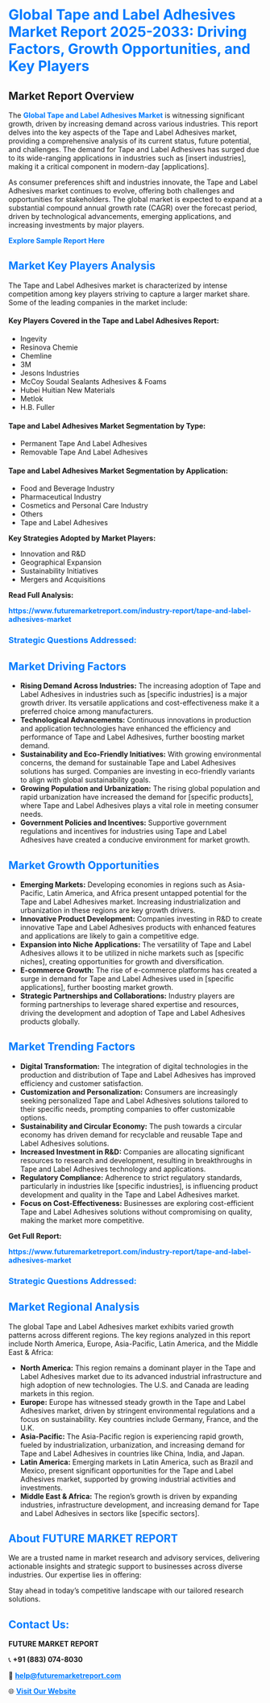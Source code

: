 <h1 style="color: #007BFF;">Global Tape and Label Adhesives Market Report 2025-2033: Driving Factors, Growth Opportunities, and Key Players</h1>

<section id="overview">
<h2>Market Report Overview</h2>
<p>The <a href="https://www.futuremarketreport.com/industry-report/tape-and-label-adhesives-market" style="color: #007BFF; text-decoration: none;"><strong>Global Tape and Label Adhesives Market</strong></a> is witnessing significant growth, driven by increasing demand across various industries. This report delves into the key aspects of the Tape and Label Adhesives market, providing a comprehensive analysis of its current status, future potential, and challenges. The demand for Tape and Label Adhesives has surged due to its wide-ranging applications in industries such as [insert industries], making it a critical component in modern-day [applications].</p>
<p>As consumer preferences shift and industries innovate, the Tape and Label Adhesives market continues to evolve, offering both challenges and opportunities for stakeholders. The global market is expected to expand at a substantial compound annual growth rate (CAGR) over the forecast period, driven by technological advancements, emerging applications, and increasing investments by major players.</p>
</section>

<section id="overview">
<p><a href="https://www.futuremarketreport.com/request-sample/reportId=120537" style="color: #007BFF; text-decoration: none;"><strong>Explore Sample Report Here</strong></a></p>
</section>

<section id="key-players">
<h2 style="color: #007BFF;">Market Key Players Analysis</h2>
<p>The Tape and Label Adhesives market is characterized by intense competition among key players striving to capture a larger market share. Some of the leading companies in the market include:</p>
<h4>Key Players Covered in the Tape and Label Adhesives Report:</h4>
<ul><li>Ingevity</li><li>Resinova Chemie</li><li>Chemline</li><li>3M</li><li>Jesons Industries</li><li>McCoy Soudal Sealants Adhesives &amp; Foams</li><li>Hubei Huitian New Materials</li><li>Metlok</li><li>H.B. Fuller</li></ul>
<h4>Tape and Label Adhesives Market Segmentation by Type:</h4>
<ul><li>Permanent Tape And Label Adhesives</li><li>Removable Tape And Label Adhesives</li></ul>

<h4>Tape and Label Adhesives Market Segmentation by Application:</h4>
<ul><li>Food and Beverage Industry</li><li>Pharmaceutical Industry</li><li>Cosmetics and Personal Care Industry</li><li>Others</li><li>Tape and Label Adhesives</li></ul>
<p><strong>Key Strategies Adopted by Market Players:</strong></p>
<ul>
<li>Innovation and R&D</li>
<li>Geographical Expansion</li>
<li>Sustainability Initiatives</li>
<li>Mergers and Acquisitions</li>
</ul>
</section>

<section>
<p><strong>Read Full Analysis: </strong></p><a href="https://www.futuremarketreport.com/industry-report/tape-and-label-adhesives-market" style="color: #007BFF; text-decoration: none;"><strong>https://www.futuremarketreport.com/industry-report/tape-and-label-adhesives-market</strong></a>
<h3 style="color: #007BFF;">Strategic Questions Addressed:</h3>
</section>

<section id="driving-factors">
<h2 style="color: #007BFF;">Market Driving Factors</h2>
<ul>
<li><strong>Rising Demand Across Industries:</strong> The increasing adoption of Tape and Label Adhesives in industries such as [specific industries] is a major growth driver. Its versatile applications and cost-effectiveness make it a preferred choice among manufacturers.</li>
<li><strong>Technological Advancements:</strong> Continuous innovations in production and application technologies have enhanced the efficiency and performance of Tape and Label Adhesives, further boosting market demand.</li>
<li><strong>Sustainability and Eco-Friendly Initiatives:</strong> With growing environmental concerns, the demand for sustainable Tape and Label Adhesives solutions has surged. Companies are investing in eco-friendly variants to align with global sustainability goals.</li>
<li><strong>Growing Population and Urbanization:</strong> The rising global population and rapid urbanization have increased the demand for [specific products], where Tape and Label Adhesives plays a vital role in meeting consumer needs.</li>
<li><strong>Government Policies and Incentives:</strong> Supportive government regulations and incentives for industries using Tape and Label Adhesives have created a conducive environment for market growth.</li>
</ul>
</section>

<section id="growth-opportunities">
<h2 style="color: #007BFF;">Market Growth Opportunities</h2>
<ul>
<li><strong>Emerging Markets:</strong> Developing economies in regions such as Asia-Pacific, Latin America, and Africa present untapped potential for the Tape and Label Adhesives market. Increasing industrialization and urbanization in these regions are key growth drivers.</li>
<li><strong>Innovative Product Development:</strong> Companies investing in R&D to create innovative Tape and Label Adhesives products with enhanced features and applications are likely to gain a competitive edge.</li>
<li><strong>Expansion into Niche Applications:</strong> The versatility of Tape and Label Adhesives allows it to be utilized in niche markets such as [specific niches], creating opportunities for growth and diversification.</li>
<li><strong>E-commerce Growth:</strong> The rise of e-commerce platforms has created a surge in demand for Tape and Label Adhesives used in [specific applications], further boosting market growth.</li>
<li><strong>Strategic Partnerships and Collaborations:</strong> Industry players are forming partnerships to leverage shared expertise and resources, driving the development and adoption of Tape and Label Adhesives products globally.</li>
</ul>
</section>

<section id="trending-factors">
<h2 style="color: #007BFF;">Market Trending Factors</h2>
<ul>
<li><strong>Digital Transformation:</strong> The integration of digital technologies in the production and distribution of Tape and Label Adhesives has improved efficiency and customer satisfaction.</li>
<li><strong>Customization and Personalization:</strong> Consumers are increasingly seeking personalized Tape and Label Adhesives solutions tailored to their specific needs, prompting companies to offer customizable options.</li>
<li><strong>Sustainability and Circular Economy:</strong> The push towards a circular economy has driven demand for recyclable and reusable Tape and Label Adhesives solutions.</li>
<li><strong>Increased Investment in R&D:</strong> Companies are allocating significant resources to research and development, resulting in breakthroughs in Tape and Label Adhesives technology and applications.</li>
<li><strong>Regulatory Compliance:</strong> Adherence to strict regulatory standards, particularly in industries like [specific industries], is influencing product development and quality in the Tape and Label Adhesives market.</li>
<li><strong>Focus on Cost-Effectiveness:</strong> Businesses are exploring cost-efficient Tape and Label Adhesives solutions without compromising on quality, making the market more competitive.</li>
</ul>
</section>

<section>
<p><strong>Get Full Report: </strong></p><a href="https://www.futuremarketreport.com/industry-report/tape-and-label-adhesives-market" style="color: #007BFF; text-decoration: none;"><strong>https://www.futuremarketreport.com/industry-report/tape-and-label-adhesives-market</strong></a>
<h3 style="color: #007BFF;">Strategic Questions Addressed:</h3>
</section>


<section id="regional-analysis">
<h2 style="color: #007BFF;">Market Regional Analysis</h2>
<p>The global Tape and Label Adhesives market exhibits varied growth patterns across different regions. The key regions analyzed in this report include North America, Europe, Asia-Pacific, Latin America, and the Middle East & Africa:</p>
<ul>
<li><strong>North America:</strong> This region remains a dominant player in the Tape and Label Adhesives market due to its advanced industrial infrastructure and high adoption of new technologies. The U.S. and Canada are leading markets in this region.</li>
<li><strong>Europe:</strong> Europe has witnessed steady growth in the Tape and Label Adhesives market, driven by stringent environmental regulations and a focus on sustainability. Key countries include Germany, France, and the U.K.</li>
<li><strong>Asia-Pacific:</strong> The Asia-Pacific region is experiencing rapid growth, fueled by industrialization, urbanization, and increasing demand for Tape and Label Adhesives in countries like China, India, and Japan.</li>
<li><strong>Latin America:</strong> Emerging markets in Latin America, such as Brazil and Mexico, present significant opportunities for the Tape and Label Adhesives market, supported by growing industrial activities and investments.</li>
<li><strong>Middle East & Africa:</strong> The region’s growth is driven by expanding industries, infrastructure development, and increasing demand for Tape and Label Adhesives in sectors like [specific sectors].</li>
</ul>
</section>

<footer>
<h2 style="color: #007BFF;">About FUTURE MARKET REPORT</h2>
<p>We are a trusted name in market research and advisory services, delivering actionable insights and strategic support to businesses across diverse industries. Our expertise lies in offering:</p>

<p>Stay ahead in today’s competitive landscape with our tailored research solutions.</p>

<h2 style="color: #007BFF;">Contact Us:</h2>
<p><strong>FUTURE MARKET REPORT</strong></p>
<p>📞 <strong>+91 (883) 074-8030</strong></p>
<p>📧 <strong><a href="mailto:help@futuremarketreport.com" style="color: #007BFF;">help@futuremarketreport.com</a></strong></p>
<p>🌐 <strong><a href="https://www.futuremarketreport.com/" style="color: #007BFF;">Visit Our Website</a></strong></p>
</footer>